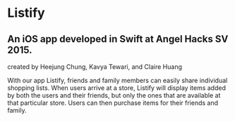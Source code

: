 # Listify
## An iOS app developed in Swift at Angel Hacks SV 2015.
created by Heejung Chung, Kavya Tewari, and Claire Huang

With our app Listify, friends and family members can easily share individual shopping lists. When users arrive at a store, Listify will display items added by both the users and their friends, but only the ones that are available at that particular store. Users can then purchase items for their friends and family.

